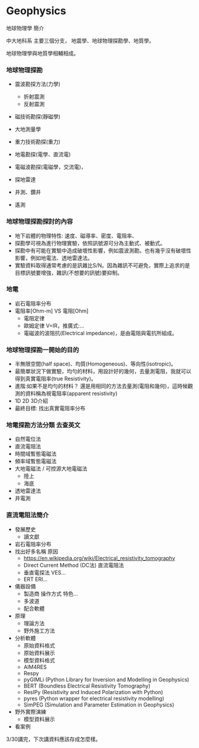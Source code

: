 # Geophysics
地球物理學 簡介

中大地科系 主要三個分支， 地震學、地球物理探勘學、地質學。

地球物理學與地質學相輔相成。 


### 地球物理探勘
  + 震波勘探方法(力學)
    + 折射震測
    + 反射震測
       
  + 磁技術勘探(靜磁學)
  + 大地測量學
  + 重力技術勘探(重力)
  + 地電勘探(電學、直流電)
  + 電磁波勘探(電磁學，交流電)，
  + 探地雷達
  + 井測、鑽井
  + 遙測
  
### 地球物理探勘探討的內容
  + 地下岩體的物理特性: 速度、磁導率、密度、電阻率、
  + 探勘學可視為進行物理實驗，依照訊號源可分為主動式、被動式。
  + 探勘中有可能在實驗中造成破壞性影響，例如震波測勘。也有幾乎沒有破壞性影響，例如地電法、透地雷達法。
  + 實驗資料取得通常考慮的是訊雜比S/N。因為雜訊不可避免，實際上追求的是目標訊號要增強，雜訊(不想要的訊號)要抑制。

### 地電
  + 岩石電阻率分布
  + 電阻率[Ohm-m] VS 電阻[Ohm] 
    + 電阻定律
    + 歐姆定律 V=IR，推廣式:...
    + 電磁波的波阻抗(Electrical impedance)，是由電阻與電抗所組成。

### 地球物理探勘一開始的目的
  + 半無限空間(half space)、均質(Homogeneous)、等向性(isotropic)。
  + 最簡單狀況下做實驗，均勻的材料，用設計好的幾何，去量測電阻，我就可以得到真實電阻率(true Resistivity)。
  + 進階:如果不是均勻的材料？ 還是用相同的方法去量測(電阻和幾何)，這時候觀測的資料稱為視電阻率(apparent resistivity)
  + 1D 2D 3D介紹
  + 最終目標: 找出真實電阻率分布

### 地電探勘方法分類 去查英文
  + 自然電位法
  + 直流電阻法
  + 時間域暫態電磁法
  + 頻率域暫態電磁法
  + 大地電磁法 / 可控源大地電磁法
    + 陸上
    + 海底 
  + 透地雷達法
  + 井電測

### 直流電阻法簡介
  + 發展歷史
    + 讀文獻 
  + 岩石電阻率分布 
  + 找出好多名稱 原因
    + https://en.wikipedia.org/wiki/Electrical_resistivity_tomography
    + Direct Current Method (DC法) 直流電阻法
    + 垂直電探法 VES...
    +  ERT ERI...
  + 儀器設備
    + 製造商 操作方式 特色... 
    + 多波道
    + 配合軟體
  + 原理
    + 理論方法
    + 野外施工方法
  + 分析軟體
    + 原始資料格式
    + 原始資料展示
    + 模型資料格式
    + AIM4RES
    + Respy
    + pyGIMLi (Python Library for Inversion and Modelling in Geophysics)
    + BERT (Boundless Electrical Resistivity Tomography)
    + ResIPy (Resistivity and Induced Polarization with Python)
    + pyres (Python wrapper for electrical resistivity modelling)
    + SimPEG (Simulation and Parameter Estimation in Geophysics)
  + 野外實際演練
    + 模型資料展示 
  + 看案例

3/30講完，下次講資料應該存成怎麼樣。
